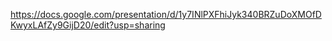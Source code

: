 https://docs.google.com/presentation/d/1y7INlPXFhiJyk340BRZuDoXMOfDKwyxLAfZy9GijD20/edit?usp=sharing
